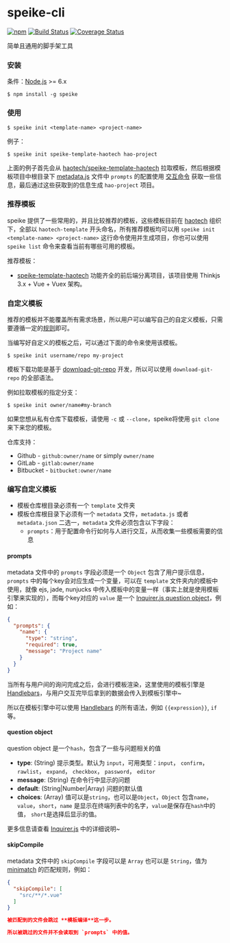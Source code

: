 # speike-cli
[![npm](https://img.shields.io/npm/v/speike.svg)](https://www.npmjs.com/package/speike)
[![Build Status](https://travis-ci.org/haotech/speike-cli.svg?branch=master)](https://travis-ci.org/haotech/speike-cli)
[![Coverage Status](https://coveralls.io/repos/github/haotech/speike-cli/badge.svg?branch=master)](https://coveralls.io/github/haotech/speike-cli?branch=master)

简单且通用的脚手架工具

### 安装

条件：[Node.js](https://nodejs.org/en/) >= 6.x 

```base
$ npm install -g speike
```

### 使用

```base
$ speike init <template-name> <project-name>
```

例子：

```base
$ speike init speike-template-haotech hao-project
```

上面的例子首先会从 [haotech/speike-template-haotech](https://github.com/haotech/speike-template-haotech) 拉取模板，然后根据模板项目中根目录下 [metadata.js](https://github.com/haotech/speike-template-haotech/blob/master/metadata.js) 文件中 `prompts` 的配置使用 [交互命令](https://github.com/SBoudrias/Inquirer.js) 获取一些信息，最后通过这些获取到的信息生成 `hao-project` 项目。

### 推荐模板

speike 提供了一些常用的，并且比较推荐的模板，这些模板目前在 [haotech](https://github.com/haotech) 组织下，全部以 `haotech-template` 开头命名，所有推荐模板均可以用 `speike init <template-name> <project-name>` 这行命令使用并生成项目，你也可以使用 `speike list` 命令来查看当前有哪些可用的模板。

推荐模板：

- [speike-template-haotech](https://github.com/haotech/speike-template-haotech) 功能齐全的前后端分离项目，该项目使用 Thinkjs 3.x + Vue + Vuex 架构。

### 自定义模板

推荐的模板并不能覆盖所有需求场景，所以用户可以编写自己的自定义模板，只需要遵循一定的[规则](#编写自定义模板)即可。

当编写好自定义的模板之后，可以通过下面的命令来使用该模板。

```base
$ speike init username/repo my-project
```

模板下载功能是基于 [download-git-repo](https://github.com/flipxfx/download-git-repo) 开发，所以可以使用 `download-git-repo` 的全部语法。

例如拉取模板的指定分支：

```base
$ speike init owner/name#my-branch
```

如果您想从私有仓库下载模板，请使用 `-c` 或 `--clone`，speike将使用 `git clone` 来下来您的模板。

仓库支持：

- Github - `github:owner/name` or simply `owner/name`
- GitLab - `gitlab:owner/name`
- Bitbucket - `bitbucket:owner/name`

### 编写自定义模板

- 模板仓库根目录必须有一个 `template` 文件夹
- 模板仓库根目录下必须有一个 `metadata` 文件，`metadata.js` 或者 `metadata.json` 二选一，`metadata` 文件必须包含以下字段：
  - `prompts`：用于配置命令行如何与人进行交互，从而收集一些模板需要的信息

#### prompts

metadata 文件中的 `prompts` 字段必须是一个 `Object` 包含了用户提示信息，`prompts` 中的每个key会对应生成一个变量，可以在 `template` 文件夹内的模板中使用，就像 ejs, jade, nunjucks 中传入模板中的变量一样（事实上就是使用模板引擎来实现的），而每个key对应的 `value` 是一个 [Inquirer.js question object](https://github.com/SBoudrias/Inquirer.js/#question)，例如：

```json
{
  "prompts": {
    "name": {
      "type": "string",
      "required": true,
      "message": "Project name"
    }
  }
}
```

当所有与用户间的询问完成之后，会进行模板渲染，这里使用的模板引擎是 [Handlebars](http://handlebarsjs.com/)，与用户交互完毕后拿到的数据会传入到模板引擎中~

所以在模板引擎中可以使用 [Handlebars](http://handlebarsjs.com/) 的所有语法，例如 `{{expression}}`, `if` 等。

#### question object

question object 是一个`hash`，包含了一些与问题相关的值

- **type**: (String) 提示类型。默认为 `input`，可用类型：`input`， `confirm`， `rawlist`， `expand`， `checkbox`， `password`， `editor`
- **message**: (String) 在命令行中显示的问题
- **default**: (String|Number|Array) 问题的默认值
- **choices**: (Array) 值可以是`string`，也可以是`Object`，`Object` 包含`name`，`value`，`short`，`name` 是显示在终端列表中的名字，`value`是保存在`hash`中的值， `short`是选择后显示的值。

更多信息请查看 [Inquirer.js](https://github.com/SBoudrias/Inquirer.js/) 中的详细说明~

#### skipCompile

metadata 文件中的 `skipCompile` 字段可以是 `Array` 也可以是 `String`，值为 [minimatch](https://github.com/isaacs/minimatch) 的匹配规则，例如：

```json
{
  "skipCompile": [
    "src/**/*.vue"
  ]
}

被匹配到的文件会跳过 **模板编译**这一步。

所以被跳过的文件并不会读取到 `prompts` 中的值。